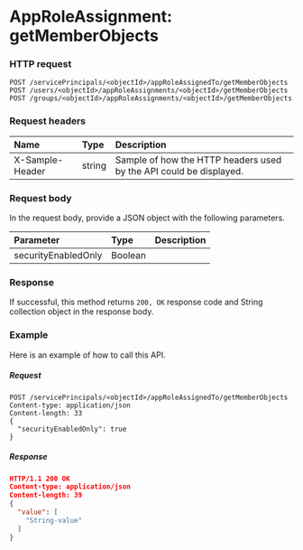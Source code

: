 # AppRoleAssignment: getMemberObjects


### HTTP request
```http
POST /servicePrincipals/<objectId>/appRoleAssignedTo/getMemberObjects
POST /users/<objectId>/appRoleAssignments/<objectId>/getMemberObjects
POST /groups/<objectId>/appRoleAssignments/<objectId>/getMemberObjects

```
### Request headers
| Name       | Type | Description|
|:---------------|:--------|:----------|
| X-Sample-Header  | string  | Sample of how the HTTP headers used by the API could be displayed.|

### Request body
In the request body, provide a JSON object with the following parameters.

| Parameter	   | Type	|Description|
|:---------------|:--------|:----------|
|securityEnabledOnly|Boolean||

### Response
If successful, this method returns `200, OK` response code and String collection object in the response body.

### Example
Here is an example of how to call this API.
##### Request
```http
POST /servicePrincipals/<objectId>/appRoleAssignedTo/getMemberObjects
Content-type: application/json
Content-length: 33
{
  "securityEnabledOnly": true
}
```
##### Response
```json
HTTP/1.1 200 OK
Content-type: application/json
Content-length: 39
{
  "value": [
    "String-value"
  ]
}
```

<!-- uuid: 2f93d601-0496-4daa-9b3c-31f544e5005b\n2015-10-09 15:15:43 UTC -->